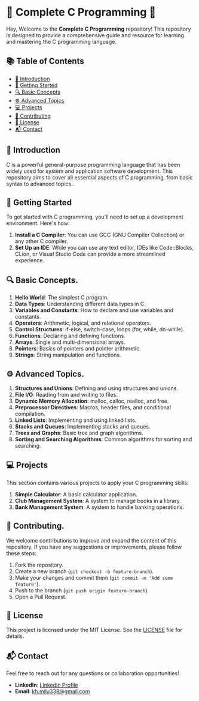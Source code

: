 # 🌟 Complete C Programming 🌟

Hey, Welcome to the **Complete C Programming** repository! This repository is designed to provide a comprehensive guide and resource for learning and mastering the C programming language.

## 📚 Table of Contents

- [📖 Introduction](#introduction)
- [🚀 Getting Started](#getting-started)
- [🔍 Basic Concepts](#basic-concepts)
- [⚙️ Advanced Topics](#advanced-topics)
- [💻 Projects](#projects)
- [🤝 Contributing](#contributing)
- [📜 License](#license)
- [📬 Contact](#contact)

## 📖 Introduction

C is a powerful general-purpose programming language that has been widely used for system and application software development. This repository aims to cover all essential aspects of C programming, from basic syntax to advanced topics..

## 🚀 Getting Started

To get started with C programming, you'll need to set up a development environment. Here's how:

1. **Install a C Compiler**: You can use GCC (GNU Compiler Collection) or any other C compiler.
2. **Set Up an IDE**: While you can use any text editor, IDEs like Code::Blocks, CLion, or Visual Studio Code can provide a more streamlined experience.

## 🔍 Basic Concepts.

1. **Hello World**: The simplest C program.
2. **Data Types**: Understanding different data types in C.
3. **Variables and Constants**: How to declare and use variables and constants.
4. **Operators**: Arithmetic, logical, and relational operators.
5. **Control Structures**: if-else, switch-case, loops (for, while, do-while).
6. **Functions**: Declaring and defining functions.
7. **Arrays**: Single and multi-dimensional arrays.
8. **Pointers**: Basics of pointers and pointer arithmetic.
9. **Strings**: String manipulation and functions.

## ⚙️ Advanced Topics.

1. **Structures and Unions**: Defining and using structures and unions.
2. **File I/O**: Reading from and writing to files.
3. **Dynamic Memory Allocation**: malloc, calloc, realloc, and free.
4. **Preprocessor Directives**: Macros, header files, and conditional compilation.
5. **Linked Lists**: Implementing and using linked lists.
6. **Stacks and Queues**: Implementing stacks and queues.
7. **Trees and Graphs**: Basic tree and graph algorithms.
8. **Sorting and Searching Algorithms**: Common algorithms for sorting and searching.

## 💻 Projects

This section contains various projects to apply your C programming skills:

1. **Simple Calculator**: A basic calculator application.
2. **Club Management System**: A system to manage books in a library.
3. **Bank Management System**: A system to handle banking operations.
  
## 🤝 Contributing.

We welcome contributions to improve and expand the content of this repository. If you have any suggestions or improvements, please follow these steps:

1. Fork the repository.
2. Create a new branch (`git checkout -b feature-branch`).
3. Make your changes and commit them (`git commit -m 'Add some feature'`).
4. Push to the branch (`git push origin feature-branch`).
5. Open a Pull Request.

## 📜 License

This project is licensed under the MIT License. See the [LICENSE](LICENSE) file for details.

## 📬 Contact

Feel free to reach out for any questions or collaboration opportunities!

- **LinkedIn**: [LinkedIn Profile](https://www.linkedin.com/in/khaled-hasan-milu/)
- **Email**: kh.milu338@gmail.com
